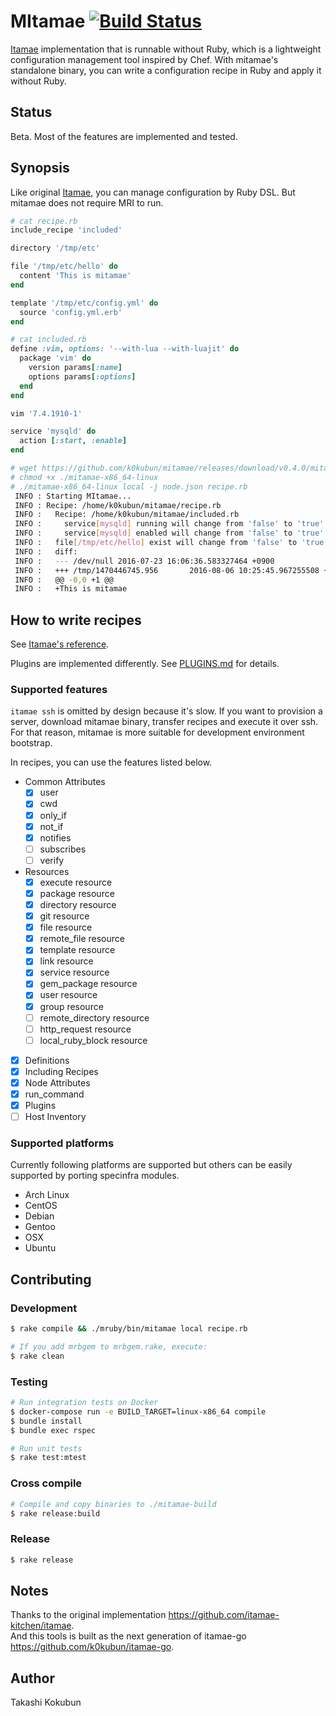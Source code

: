 # MItamae [![Build Status](https://travis-ci.org/k0kubun/mitamae.svg?branch=master)](https://travis-ci.org/k0kubun/mitamae)

[Itamae](https://github.com/itamae-kitchen/itamae) implementation that is runnable without Ruby, which is a lightweight configuration management tool inspired by Chef.
With mitamae's standalone binary, you can write a configuration recipe in Ruby and apply it without Ruby.

## Status

Beta. Most of the features are implemented and tested.

## Synopsis

Like original [Itamae](https://github.com/itamae-kitchen/itamae), you can manage configuration by Ruby DSL. But mitamae does not require MRI to run.

```rb
# cat recipe.rb
include_recipe 'included'

directory '/tmp/etc'

file '/tmp/etc/hello' do
  content 'This is mitamae'
end

template '/tmp/etc/config.yml' do
  source 'config.yml.erb'
end
```

```rb
# cat included.rb
define :vim, options: '--with-lua --with-luajit' do
  package 'vim' do
    version params[:name]
    options params[:options]
  end
end

vim '7.4.1910-1'

service 'mysqld' do
  action [:start, :enable]
end
```

```bash
# wget https://github.com/k0kubun/mitamae/releases/download/v0.4.0/mitamae-x86_64-linux
# chmod +x ./mitamae-x86_64-linux
# ./mitamae-x86_64-linux local -j node.json recipe.rb
 INFO : Starting MItamae...
 INFO : Recipe: /home/k0kubun/mitamae/recipe.rb
 INFO :   Recipe: /home/k0kubun/mitamae/included.rb
 INFO :     service[mysqld] running will change from 'false' to 'true'
 INFO :     service[mysqld] enabled will change from 'false' to 'true'
 INFO :   file[/tmp/etc/hello] exist will change from 'false' to 'true'
 INFO :   diff:
 INFO :   --- /dev/null 2016-07-23 16:06:36.583327464 +0900
 INFO :   +++ /tmp/1470446745.956       2016-08-06 10:25:45.967255508 +0900
 INFO :   @@ -0,0 +1 @@
 INFO :   +This is mitamae
```

## How to write recipes

See [Itamae's reference](https://github.com/itamae-kitchen/itamae/wiki).

Plugins are implemented differently. See [PLUGINS.md](./PLUGINS.md) for details.

### Supported features

`itamae ssh` is omitted by design because it's slow.
If you want to provision a server, download mitamae binary, transfer recipes and execute it over ssh.
For that reason, mitamae is more suitable for development environment bootstrap.

In recipes, you can use the features listed below.

- Common Attributes
  - [x] user
  - [x] cwd
  - [x] only\_if
  - [x] not\_if
  - [x] notifies
  - [ ] subscribes
  - [ ] verify
- Resources
  - [x] execute resource
  - [x] package resource
  - [x] directory resource
  - [x] git resource
  - [x] file resource
  - [x] remote\_file resource
  - [x] template resource
  - [x] link resource
  - [x] service resource
  - [x] gem\_package resource
  - [x] user resource
  - [x] group resource
  - [ ] remote\_directory resource
  - [ ] http\_request resource
  - [ ] local\_ruby\_block resource
- [x] Definitions
- [x] Including Recipes
- [x] Node Attributes
- [x] run\_command
- [x] Plugins
- [ ] Host Inventory

### Supported platforms

Currently following platforms are supported but others can be easily supported by porting specinfra modules.

- Arch Linux
- CentOS
- Debian
- Gentoo
- OSX
- Ubuntu

## Contributing
### Development

```bash
$ rake compile && ./mruby/bin/mitamae local recipe.rb

# If you add mrbgem to mrbgem.rake, execute:
$ rake clean
```

### Testing

```bash
# Run integration tests on Docker
$ docker-compose run -e BUILD_TARGET=linux-x86_64 compile
$ bundle install
$ bundle exec rspec

# Run unit tests
$ rake test:mtest
```

### Cross compile

```bash
# Compile and copy binaries to ./mitamae-build
$ rake release:build
```

### Release

```bash
$ rake release
```

## Notes

Thanks to the original implementation https://github.com/itamae-kitchen/itamae.  
And this tools is built as the next generation of itamae-go https://github.com/k0kubun/itamae-go.

## Author

Takashi Kokubun
